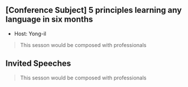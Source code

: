 ## [Conference Subject] 5 principles learning any language in six months
* Host: Yong-il
> This sesson would be composed with professionals

## Invited Speeches
> This sesson would be composed with professionals
